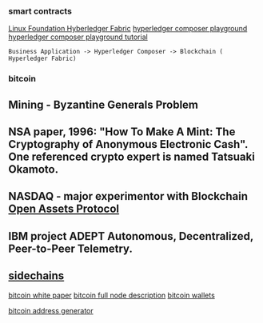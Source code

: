 
### smart contracts
[Linux Foundation Hyberledger Fabric](https://www.hyperledger.org/)
[hyperledger composer playground](http://composer-playground.mybluemix.net/login)
[hyperledger composer playground tutorial](https://hyperledger.github.io/composer/latest/tutorials/playground-tutorial.html)
```
Business Application -> Hyperledger Composer -> Blockchain ( Hyperledger Fabric)
```

### bitcoin
Mining -  Byzantine Generals Problem
---
NSA paper, 1996: "How To Make A Mint: The Cryptography of Anonymous Electronic Cash". 
One referenced crypto expert is named Tatsuaki Okamoto.
---
NASDAQ - major experimentor with Blockchain
[Open Assets Protocol](github.com/OpenAssets)
---
IBM project ADEPT
Autonomous, Decentralized, Peer-to-Peer Telemetry. 
---
[sidechains](http://blockstream.com/sidechains.pdf)
---
[bitcoin white paper](https://bitcoin.org/bitcoin.pdf)
[bitcoin full node description](https://bitcoin.org/en/full-node)
[bitcoin wallets](https://bitcoin.org/en/choose-your-wallet)

[bitcoin address generator](https://www.bitaddress.org)

